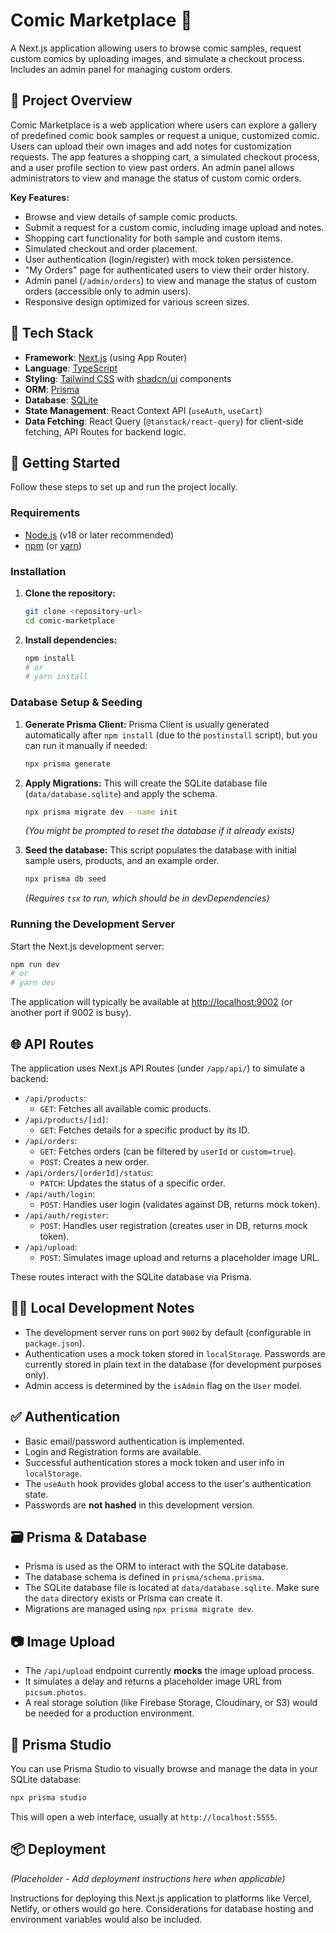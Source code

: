 # Comic Marketplace 🛒

A Next.js application allowing users to browse comic samples, request custom comics by uploading images, and simulate a checkout process. Includes an admin panel for managing custom orders.

## 📘 Project Overview

Comic Marketplace is a web application where users can explore a gallery of predefined comic book samples or request a unique, customized comic. Users can upload their own images and add notes for customization requests. The app features a shopping cart, a simulated checkout process, and a user profile section to view past orders. An admin panel allows administrators to view and manage the status of custom comic orders.

**Key Features:**

-   Browse and view details of sample comic products.
-   Submit a request for a custom comic, including image upload and notes.
-   Shopping cart functionality for both sample and custom items.
-   Simulated checkout and order placement.
-   User authentication (login/register) with mock token persistence.
-   "My Orders" page for authenticated users to view their order history.
-   Admin panel (`/admin/orders`) to view and manage the status of custom orders (accessible only to admin users).
-   Responsive design optimized for various screen sizes.

## 🧰 Tech Stack

-   **Framework**: [Next.js](https://nextjs.org/) (using App Router)
-   **Language**: [TypeScript](https://www.typescriptlang.org/)
-   **Styling**: [Tailwind CSS](https://tailwindcss.com/) with [shadcn/ui](https://ui.shadcn.com/) components
-   **ORM**: [Prisma](https://www.prisma.io/)
-   **Database**: [SQLite](https://www.sqlite.org/index.html)
-   **State Management**: React Context API (`useAuth`, `useCart`)
-   **Data Fetching**: React Query (`@tanstack/react-query`) for client-side fetching, API Routes for backend logic.

## 🚀 Getting Started

Follow these steps to set up and run the project locally.

### Requirements

-   [Node.js](https://nodejs.org/) (v18 or later recommended)
-   [npm](https://www.npmjs.com/) (or [yarn](https://yarnpkg.com/))

### Installation

1.  **Clone the repository:**
    ```bash
    git clone <repository-url>
    cd comic-marketplace
    ```

2.  **Install dependencies:**
    ```bash
    npm install
    # or
    # yarn install
    ```

### Database Setup & Seeding

1.  **Generate Prisma Client:** Prisma Client is usually generated automatically after `npm install` (due to the `postinstall` script), but you can run it manually if needed:
    ```bash
    npx prisma generate
    ```

2.  **Apply Migrations:** This will create the SQLite database file (`data/database.sqlite`) and apply the schema.
    ```bash
    npx prisma migrate dev --name init
    ```
    *(You might be prompted to reset the database if it already exists)*

3.  **Seed the database:** This script populates the database with initial sample users, products, and an example order.
    ```bash
    npx prisma db seed
    ```
    *(Requires `tsx` to run, which should be in devDependencies)*

### Running the Development Server

Start the Next.js development server:

```bash
npm run dev
# or
# yarn dev
```

The application will typically be available at [http://localhost:9002](http://localhost:9002) (or another port if 9002 is busy).

## 🌐 API Routes

The application uses Next.js API Routes (under `/app/api/`) to simulate a backend:

-   `/api/products`:
    -   `GET`: Fetches all available comic products.
-   `/api/products/[id]`:
    -   `GET`: Fetches details for a specific product by its ID.
-   `/api/orders`:
    -   `GET`: Fetches orders (can be filtered by `userId` or `custom=true`).
    -   `POST`: Creates a new order.
-   `/api/orders/[orderId]/status`:
    -   `PATCH`: Updates the status of a specific order.
-   `/api/auth/login`:
    -   `POST`: Handles user login (validates against DB, returns mock token).
-   `/api/auth/register`:
    -   `POST`: Handles user registration (creates user in DB, returns mock token).
-   `/api/upload`:
    -   `POST`: Simulates image upload and returns a placeholder image URL.

These routes interact with the SQLite database via Prisma.

## 👨‍💻 Local Development Notes

-   The development server runs on port `9002` by default (configurable in `package.json`).
-   Authentication uses a mock token stored in `localStorage`. Passwords are currently stored in plain text in the database (for development purposes only).
-   Admin access is determined by the `isAdmin` flag on the `User` model.

## ✅ Authentication

-   Basic email/password authentication is implemented.
-   Login and Registration forms are available.
-   Successful authentication stores a mock token and user info in `localStorage`.
-   The `useAuth` hook provides global access to the user's authentication state.
-   Passwords are **not hashed** in this development version.

## 🗃️ Prisma & Database

-   Prisma is used as the ORM to interact with the SQLite database.
-   The database schema is defined in `prisma/schema.prisma`.
-   The SQLite database file is located at `data/database.sqlite`. Make sure the `data` directory exists or Prisma can create it.
-   Migrations are managed using `npx prisma migrate dev`.

## 📷 Image Upload

-   The `/api/upload` endpoint currently **mocks** the image upload process.
-   It simulates a delay and returns a placeholder image URL from `picsum.photos`.
-   A real storage solution (like Firebase Storage, Cloudinary, or S3) would be needed for a production environment.

## 🧪 Prisma Studio

You can use Prisma Studio to visually browse and manage the data in your SQLite database:

```bash
npx prisma studio
```

This will open a web interface, usually at `http://localhost:5555`.

## 📦 Deployment

*(Placeholder - Add deployment instructions here when applicable)*

Instructions for deploying this Next.js application to platforms like Vercel, Netlify, or others would go here. Considerations for database hosting and environment variables would also be included.
